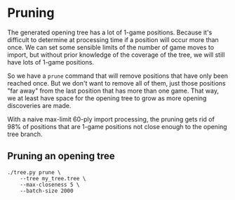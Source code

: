 # Pruning

The generated opening tree has a lot of 1-game positions. Because it's difficult
to determine at processing time if a position will occur more than once. We can
set some sensible limits of the number of game moves to import, but without
prior knowledge of the coverage of the tree, we will still have lots of 1-game
positions.

So we have a `prune` command that will remove positions that have only been
reached once. But we don't want to remove all of them, just those positions
"far away" from the last position that has more than one game. That way, we
at least have space for the opening tree to grow as more opening discoveries
are made.

With a naive max-limit 60-ply import processing, the pruning gets rid of
98% of positions that are 1-game positions not close enough to the opening
tree branch.


## Pruning an opening tree

```
./tree.py prune \
    --tree my_tree.tree \
    --max-closeness 5 \
    --batch-size 2000
```
